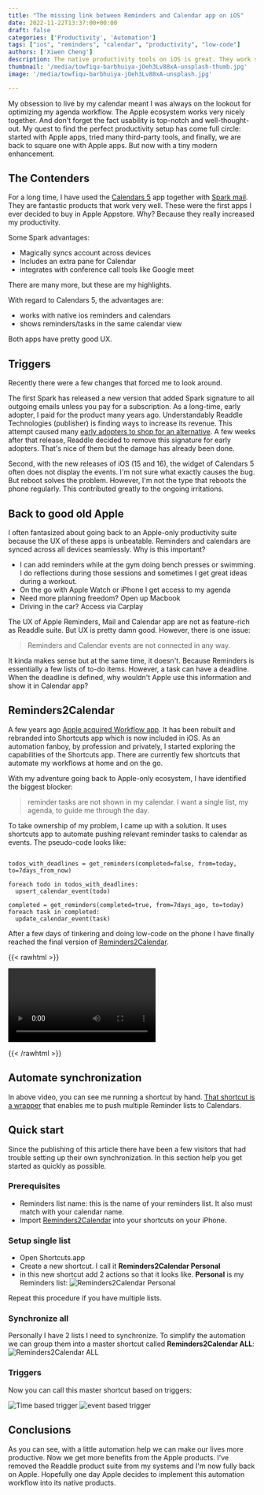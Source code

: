 ```yaml
---
title: "The missing link between Reminders and Calendar app on iOS"
date: 2022-11-22T13:37:00+00:00
draft: false
categories: ['Productivity', 'Automation']
tags: ["ios", "reminders", "calendar", "productivity", "low-code"]
authors: ['Xiwen Cheng']
description: The native productivity tools on iOS is great. They work seamlessly with Apple's ecosystem. Except for reminders and calendar app.
thumbnail: '/media/towfiqu-barbhuiya-jOeh3Lv88xA-unsplash-thumb.jpg'
image: '/media/towfiqu-barbhuiya-jOeh3Lv88xA-unsplash.jpg'

---
```


My obsession to live by my calendar meant I was always on the lookout for optimizing my agenda workflow. The Apple ecosystem works very nicely together. And don't forget the fact usability is top-notch and well-thought-out. My quest to find the perfect productivity setup has come full circle: started with Apple apps, tried many third-party tools, and finally, we are back to square one with Apple apps. But now with a tiny modern enhancement.

## The Contenders

For a long time, I have used the [Calendars 5](https://apps.apple.com/nl/app/calendars-5-by-readdle/id697927927) app together with [Spark mail](https://apps.apple.com/nl/app/spark-mail-smart-email-inbox/id997102246). They are fantastic products that work very well. These were the first apps I ever decided to buy in Apple Appstore. Why? Because they really increased my productivity.

Some Spark advantages:

- Magically syncs account across devices
- Includes an extra pane for Calendar
- integrates with conference call tools like Google meet

There are many more, but these are my highlights.

With regard to Calendars 5, the advantages are:

- works with native ios reminders and calendars
- shows reminders/tasks in the same calendar view

Both apps have pretty good UX.

## Triggers

Recently there were a few changes that forced me to look around.

The first Spark has released a new version that added Spark signature to all outgoing emails unless you pay for a subscription. As a long-time, early adopter, I paid for the product many years ago. Understandably Readdle Technologies (publisher) is finding ways to increase its revenue. This attempt caused many [early adopters to shop for an alternative](https://forums.macrumors.com/threads/popular-email-client-spark-gets-major-redesign-for-mac-moves-to-subscription-model.2363830/page-11). A few weeks after that release, Readdle decided to remove this signature for early adopters. That's nice of them but the damage has already been done.

Second, with the new releases of iOS (15 and 16), the widget of Calendars 5 often does not display the events. I'm not sure what exactly causes the bug. But reboot solves the problem. However, I'm not the type that reboots the phone regularly. This contributed greatly to the ongoing irritations.

## Back to good old Apple

I often fantasized about going back to an Apple-only productivity suite because the UX of these apps is unbeatable. Reminders and calendars are synced across all devices seamlessly. Why is this important?

- I can add reminders while at the gym doing bench presses or swimming. I do reflections during those sessions and sometimes I get great ideas during a workout.
- On the go with Apple Watch or iPhone I get access to my agenda
- Need more planning freedom? Open up Macbook
- Driving in the car? Access via Carplay

The UX of Apple Reminders, Mail and Calendar app are not as feature-rich as Readdle suite. But UX is pretty damn good. However, there is one issue:

> Reminders and Calendar events are not connected in any way.

It kinda makes sense but at the same time, it doesn't. Because Reminders is essentially a few lists of to-do items. However, a task can have a deadline. When the deadline is defined, why wouldn't Apple use this information and show it in Calendar app?

## Reminders2Calendar

A few years ago [Apple acquired Workflow app](https://en.wikipedia.org/wiki/Shortcuts_(app)). It has been rebuilt and rebranded into Shortcuts app which is now included in iOS. As an automation fanboy, by profession and privately, I started exploring the capabilities of the Shortcuts app. There are currently few shortcuts that automate my workflows at home and on the go.

With my adventure going back to Apple-only ecosystem, I have identified the biggest blocker:

> reminder tasks are not shown in my calendar. I want a single list, my agenda, to guide me through the day.

To take ownership of my problem, I came up with a solution. It uses shortcuts app to automate pushing relevant reminder tasks to calendar as events. The pseudo-code looks like:

```

todos_with_deadlines = get_reminders(completed=false, from=today, to=7days_from_now)

foreach todo in todos_with_deadlines:
  upsert_calendar_event(todo)

completed = get_reminders(completed=true, from=7days_ago, to=today)
foreach task in completed:
  update_calendar_event(task)

```

After a few days of tinkering and doing low-code on the phone I have finally reached the final version of [Reminders2Calendar](https://www.icloud.com/shortcuts/af92df99d9d149c0ab74d59aee491cb7).

{{< rawhtml >}} 

<video controls autoplay>
    <source src="/media/reminders2calendar.mp4" type="video/mp4">
    Your browser does not support the video tag.  
</video>

{{< /rawhtml >}}

## Automate synchronization

In above video, you can see me running a shortcut by hand. [That shortcut is a wrapper](https://www.icloud.com/shortcuts/8994e764a7cf4b88835896857ce30598) that enables me to push multiple Reminder lists to Calendars.

## Quick start

Since the publishing of this article there have been a few visitors that had trouble setting up their own synchronization. In this section help you get started as quickly as possible.

### Prerequisites

- Reminders list name: this is the name of your reminders list. It also must match with your calendar name. 
- Import [Reminders2Calendar](https://www.icloud.com/shortcuts/af92df99d9d149c0ab74d59aee491cb7) into your shortcuts on your iPhone.

### Setup single list

- Open Shortcuts.app
- Create a new shortcut. I call it **Reminders2Calendar Personal**
- in this new shortcut add 2 actions so that it looks like. **Personal** is my Reminders list:
![Reminders2Calendar Personal](/media/reminders2calendar-personal.png)

Repeat this procedure if you have multiple lists.

### Synchronize all

Personally I have 2 lists I need to synchronize. To simplify the automation we can group them into a master shortcut called **Reminders2Calendar ALL**:
![Reminders2Calendar ALL](/media/reminders2calendar-all.png)

### Triggers

Now you can call this master shortcut based on triggers:

![Time based trigger](/media/reminders2calendar-time-based.png)
![event based trigger](/media/reminders2calendar-event-based.png)


## Conclusions

As you can see, with a little automation help we can make our lives more productive. Now we get more benefits from the Apple products. I've removed the Readdle product suite from my systems and I'm now fully back on Apple. Hopefully one day Apple decides to implement this automation workflow into its native products.
